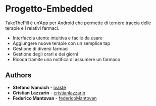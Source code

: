 # Progetto-Embedded
TakeThePill è un’App per Android che permette di ternere traccia delle terapie e i relativi farmaci.
* Interfaccia utente intuitiva e facile da usare
* Aggiungere nuove terapie con un semplice tap
* Gestione di diversi farmaci
* Gestione degli orari e dei giorni
* Ricoda tramite una notifica di assumere un farmaco

## Authors

* **Stefano Ivancich** - [ivaste](https://github.com/ivaste)
* **Cristian Lazzarin** - [cristianlazzarin](https://github.com/cristianlazzarin)
* **Federico Mantovan** - [federicoMantovan](https://github.com/federicoMantovan)

